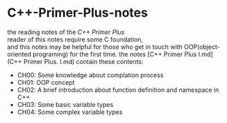 # C++-Primer-Plus-notes
the reading notes of the *C++ Primer Plus*<br>
reader of this notes require some C foundation,<br>
and this notes may be helpful for those who get in touch with OOP(object-oriented programing) for the first time.
the notes [C++ Primer Plus I.md](C++ Primer Plus. I.md) contain these contents:
- CH00: Some knowledge about complation process
- CH01: OOP concept
- CH02: A brief introduction about function definition and namespace in C++
- CH03: Some basic variable types
- CH04: Some complex variable types
